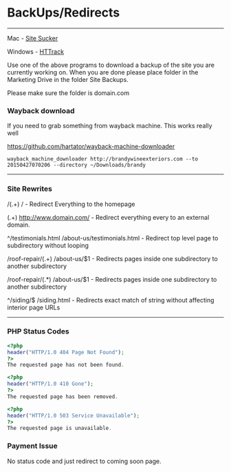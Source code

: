 # <i class="fas fa-undo-alt"></i> BackUps/Redirects
***

Mac - [Site Sucker](http://ricks-apps.com/osx/sitesucker/)

Windows - [HTTrack](https://www.httrack.com/)

Use one of the above programs to download a backup of the site you are currently working on. When you are done please place folder in the Marketing Drive in the folder Site Backups. 

Please make sure the folder is domain.com



### Wayback download 

If you need to grab something from wayback machine. This works really well 

https://github.com/hartator/wayback-machine-downloader

```
wayback_machine_downloader http://brandywineexteriors.com --to 20150427070206 --directory ~/Downloads/brandy
```

***
### Site Rewrites 

 /(.+) /  - Redirect Everything to the homepage 

 (.+) http://www.domain.com/  - Redirect everything every to an external domain. 
 
 ^/testimonials.html /about-us/testimonials.html - Redirect top level page to subdirectory without looping

/roof-repair/(.+) /about-us/$1 - Redirects pages inside one subdirectory to another subdirectory 

/roof-repair/(.*) /about-us/$1 - Redirects pages inside one subdirectory to another subdirectory

^/siding/$ /siding.html - Redirects exact match of string without affecting interior page URLs
***
### PHP Status Codes

```php
<?php
header("HTTP/1.0 404 Page Not Found");
?>
The requested page has not been found.
```

```php
<?php
header("HTTP/1.0 410 Gone");
?>
The requested page has been removed.
```

```php
<?php
header("HTTP/1.0 503 Service Unavailable");
?>
The requested page is unavailable.
```


### Payment Issue 
No status code and just redirect to coming soon page. 
